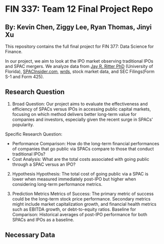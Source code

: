 # FIN 337: Team 12 Final Project Repo
## By: Kevin Chen, Ziggy Lee, Ryan Thomas, Jinyi Xu

This repository contains the full final project for FIN 377: Data Science for Finance.

In our project, we aim to look at the IPO market observing traditional IPOs and SPAC mergers. We analyze data from [Jay R. Ritter PhD](https://site.warrington.ufl.edu/ritter/) (University of Florida), [SPACInsider.com](https://www.spacinsider.com/), [wrds](https://wrds-www.wharton.upenn.edu/), stock market data, and SEC Filings(Form S-1 and Form 425). 

## Research Question

1. Broad Question:
Our project aims to evaluate the effectiveness and efficiency of SPACs versus IPOs in accessing public capital markets, focusing on which method delivers better long-term value for companies and investors, especially given the recent surge in SPACs' popularity.

Specific Research Question:
- Performance Comparison: How do the long-term financial performances of companies that go public via SPACs compare to those that conduct traditional IPOs?
- Cost Analysis: What are the total costs associated with going public through a SPAC versus an IPO?

2. Hypothesis
Hypothesis: The total cost of going public via a SPAC is lower when measured immediately post-IPO but higher when considering long-term performance metrics.

3. Prediction Metrics
Metrics of Success: The primary metric of success could be the long-term stock price performance. Secondary metrics might include market capitalization growth, and financial health metrics such as EBITDA growth, or debt-to-equity ratios.
Baseline for Comparison: Historical averages of post-IPO performance for both SPACs and IPOs as a baseline.

## Necessary Data
